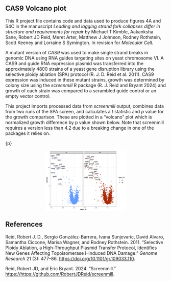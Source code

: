 ## CAS9 Volcano plot

This R project file contains code and data used to produce figures 4A
and S4C in the manuscript *Leading and lagging strand fork collapses
differ in structure and requirements for repair* by Michael T Kimble,
Aakanksha Sane, Robert JD Reid, Meret Arter, Matthew J Johnson, Rodney
Rothstein, Scott Keeney and Lorraine S Symington. In revision for
*Molecular Cell*.

A mutant version of *CAS9* was used to make single strand breaks in
genomic DNA using RNA guides targeting sites on yeast chromosome VI. A
CAS9 and guide RNA expression plasmid was transferred into the
approximately 4800 strains of a yeast gene disruption library using the
selective ploidy ablation (SPA) protocol (R. J. D. Reid et al. 2011).
CAS9 expression was induced in these mutant strains, growth was
determined by colony size using the *screenmill* R package (R. J. Reid
and Bryant 2024) and growth of each strain was compared to a scrambled
guide control or an empty vector control.

This project imports processed data from *screenmill* output, combines
data from two runs of the SPA screen, and calculates a *t* statistic and
*p* value for the growth comparison. These are plotted in a “volcano”
plot which is normalized growth difference by p value shown below. Note
that screenmill requires a version less than 4.2 due to a breaking
change in one of the packages it relies on.

{p}

<img src="figures/dif_scr.png" width="50%" style="display: block; margin: auto;" />

## References

Reid, Robert J. D., Sergio González-Barrera, Ivana Sunjevaric, David
Alvaro, Samantha Ciccone, Marisa Wagner, and Rodney Rothstein. 2011.
“Selective Ploidy Ablation, a High-Throughput Plasmid Transfer Protocol,
Identifies New Genes Affecting Topoisomerase I–Induced DNA Damage.”
*Genome Research* 21 (3): 477–86.
<https://doi.org/10.1101/gr.109033.110>.

Reid, Robert JD, and Eric Bryant. 2024. “Screenmill.”
<https://https://github.com/RobertJDReid/screenmill>.
